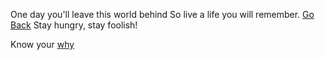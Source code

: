 One day you'll leave this world behind
So live a life you will remember.
 [Go Back](../marshmallow.md)
 Stay hungry, stay foolish!

 Know your [why](why/darts.md)